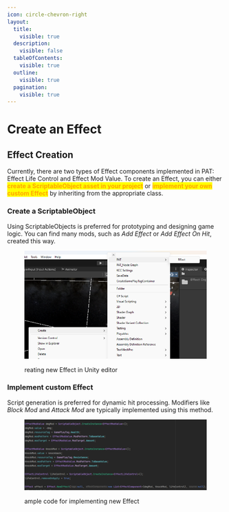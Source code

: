 ```yaml
---
icon: circle-chevron-right
layout:
  title:
    visible: true
  description:
    visible: false
  tableOfContents:
    visible: true
  outline:
    visible: true
  pagination:
    visible: true
---
```


# Create an Effect

## Effect Creation

Currently, there are two types of Effect components implemented in PAT: Effect Life Control and Effect Mod Value. To create an Effect, you can either <mark style="color:orange;">**create a ScriptableObject asset in your project**</mark> or <mark style="color:orange;">**implement your own custom Effect**</mark> by inheriting from the appropriate class.

### Create a ScriptableObject

Using ScriptableObjects is preferred for prototyping and designing game logic. You can find many mods, such as _Add Effect_ or _Add Effect On Hit_, created this way.

<figure><img src="../../.gitbook/assets/image (8) (1).png" alt=""><figcaption><p>reating new Effect in Unity editor</p></figcaption></figure>

### Implement custom Effect

Script generation is preferred for dynamic hit processing. Modifiers like _Block Mod_ and _Attack Mod_ are typically implemented using this method.

<figure><img src="../../.gitbook/assets/image (1) (1) (1).png" alt=""><figcaption><p>ample code for implementing new Effect</p></figcaption></figure>

